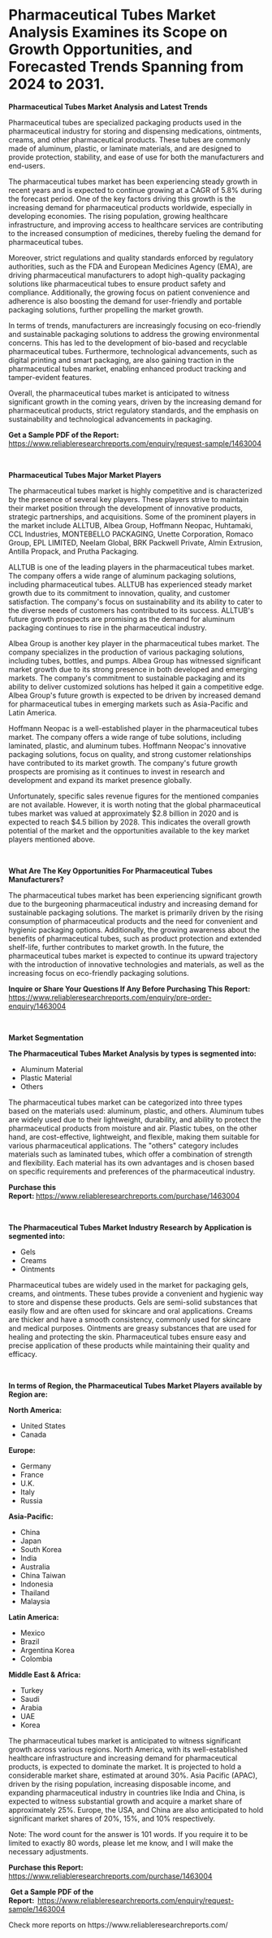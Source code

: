 <p><h1>Pharmaceutical Tubes Market Analysis Examines its Scope on Growth Opportunities, and Forecasted Trends Spanning from 2024 to 2031.</h1></p><p><strong>Pharmaceutical Tubes Market Analysis and Latest Trends</strong></p>
<p><p>Pharmaceutical tubes are specialized packaging products used in the pharmaceutical industry for storing and dispensing medications, ointments, creams, and other pharmaceutical products. These tubes are commonly made of aluminum, plastic, or laminate materials, and are designed to provide protection, stability, and ease of use for both the manufacturers and end-users.</p><p>The pharmaceutical tubes market has been experiencing steady growth in recent years and is expected to continue growing at a CAGR of 5.8% during the forecast period. One of the key factors driving this growth is the increasing demand for pharmaceutical products worldwide, especially in developing economies. The rising population, growing healthcare infrastructure, and improving access to healthcare services are contributing to the increased consumption of medicines, thereby fueling the demand for pharmaceutical tubes.</p><p>Moreover, strict regulations and quality standards enforced by regulatory authorities, such as the FDA and European Medicines Agency (EMA), are driving pharmaceutical manufacturers to adopt high-quality packaging solutions like pharmaceutical tubes to ensure product safety and compliance. Additionally, the growing focus on patient convenience and adherence is also boosting the demand for user-friendly and portable packaging solutions, further propelling the market growth.</p><p>In terms of trends, manufacturers are increasingly focusing on eco-friendly and sustainable packaging solutions to address the growing environmental concerns. This has led to the development of bio-based and recyclable pharmaceutical tubes. Furthermore, technological advancements, such as digital printing and smart packaging, are also gaining traction in the pharmaceutical tubes market, enabling enhanced product tracking and tamper-evident features.</p><p>Overall, the pharmaceutical tubes market is anticipated to witness significant growth in the coming years, driven by the increasing demand for pharmaceutical products, strict regulatory standards, and the emphasis on sustainability and technological advancements in packaging.</p></p>
<p><strong>Get a Sample PDF of the Report:&nbsp;</strong> <a href="https://www.reliableresearchreports.com/enquiry/request-sample/1463004">https://www.reliableresearchreports.com/enquiry/request-sample/1463004</a></p>
<p>&nbsp;</p>
<p><strong>Pharmaceutical Tubes Major Market Players</strong></p>
<p><p>The pharmaceutical tubes market is highly competitive and is characterized by the presence of several key players. These players strive to maintain their market position through the development of innovative products, strategic partnerships, and acquisitions. Some of the prominent players in the market include ALLTUB, Albea Group, Hoffmann Neopac, Huhtamaki, CCL Industries, MONTEBELLO PACKAGING, Unette Corporation, Romaco Group, EPL LIMITED, Neelam Global, BRK Packwell Private, Almin Extrusion, Antilla Propack, and Prutha Packaging.</p><p>ALLTUB is one of the leading players in the pharmaceutical tubes market. The company offers a wide range of aluminum packaging solutions, including pharmaceutical tubes. ALLTUB has experienced steady market growth due to its commitment to innovation, quality, and customer satisfaction. The company's focus on sustainability and its ability to cater to the diverse needs of customers has contributed to its success. ALLTUB's future growth prospects are promising as the demand for aluminum packaging continues to rise in the pharmaceutical industry.</p><p>Albea Group is another key player in the pharmaceutical tubes market. The company specializes in the production of various packaging solutions, including tubes, bottles, and pumps. Albea Group has witnessed significant market growth due to its strong presence in both developed and emerging markets. The company's commitment to sustainable packaging and its ability to deliver customized solutions has helped it gain a competitive edge. Albea Group's future growth is expected to be driven by increased demand for pharmaceutical tubes in emerging markets such as Asia-Pacific and Latin America.</p><p>Hoffmann Neopac is a well-established player in the pharmaceutical tubes market. The company offers a wide range of tube solutions, including laminated, plastic, and aluminum tubes. Hoffmann Neopac's innovative packaging solutions, focus on quality, and strong customer relationships have contributed to its market growth. The company's future growth prospects are promising as it continues to invest in research and development and expand its market presence globally.</p><p>Unfortunately, specific sales revenue figures for the mentioned companies are not available. However, it is worth noting that the global pharmaceutical tubes market was valued at approximately $2.8 billion in 2020 and is expected to reach $4.5 billion by 2028. This indicates the overall growth potential of the market and the opportunities available to the key market players mentioned above.</p></p>
<p>&nbsp;</p>
<p><strong>What Are The Key Opportunities For Pharmaceutical Tubes Manufacturers?</strong></p>
<p><p>The pharmaceutical tubes market has been experiencing significant growth due to the burgeoning pharmaceutical industry and increasing demand for sustainable packaging solutions. The market is primarily driven by the rising consumption of pharmaceutical products and the need for convenient and hygienic packaging options. Additionally, the growing awareness about the benefits of pharmaceutical tubes, such as product protection and extended shelf-life, further contributes to market growth. In the future, the pharmaceutical tubes market is expected to continue its upward trajectory with the introduction of innovative technologies and materials, as well as the increasing focus on eco-friendly packaging solutions.</p></p>
<p><strong>Inquire or Share Your Questions If Any Before Purchasing This Report:</strong> <a href="https://www.reliableresearchreports.com/enquiry/pre-order-enquiry/1463004">https://www.reliableresearchreports.com/enquiry/pre-order-enquiry/1463004</a></p>
<p>&nbsp;</p>
<p><strong>Market Segmentation</strong></p>
<p><strong>The Pharmaceutical Tubes Market Analysis by types is segmented into:</strong></p>
<p><ul><li>Aluminum Material</li><li>Plastic Material</li><li>Others</li></ul></p>
<p><p>The pharmaceutical tubes market can be categorized into three types based on the materials used: aluminum, plastic, and others. Aluminum tubes are widely used due to their lightweight, durability, and ability to protect the pharmaceutical products from moisture and air. Plastic tubes, on the other hand, are cost-effective, lightweight, and flexible, making them suitable for various pharmaceutical applications. The "others" category includes materials such as laminated tubes, which offer a combination of strength and flexibility. Each material has its own advantages and is chosen based on specific requirements and preferences of the pharmaceutical industry.</p></p>
<p><strong>Purchase this Report:&nbsp;</strong><a href="https://www.reliableresearchreports.com/purchase/1463004">https://www.reliableresearchreports.com/purchase/1463004</a></p>
<p>&nbsp;</p>
<p><strong>The Pharmaceutical Tubes Market Industry Research by Application is segmented into:</strong></p>
<p><ul><li>Gels</li><li>Creams</li><li>Ointments</li></ul></p>
<p><p>Pharmaceutical tubes are widely used in the market for packaging gels, creams, and ointments. These tubes provide a convenient and hygienic way to store and dispense these products. Gels are semi-solid substances that easily flow and are often used for skincare and oral applications. Creams are thicker and have a smooth consistency, commonly used for skincare and medical purposes. Ointments are greasy substances that are used for healing and protecting the skin. Pharmaceutical tubes ensure easy and precise application of these products while maintaining their quality and efficacy.</p></p>
<p>&nbsp;</p>
<p><strong>In terms of Region, the Pharmaceutical Tubes Market Players available by Region are:</strong></p>
<p>
    <p> <strong> North America: </strong>
        <ul>
            <li>United States</li>
            <li>Canada</li>
        </ul>
        </p> 
    <p> <strong> Europe: </strong>
        <ul>
            <li>Germany</li>
            <li>France</li>
            <li>U.K.</li>
            <li>Italy</li>
            <li>Russia</li>
        </ul>
        </p> 
    <p> <strong> Asia-Pacific: </strong>
        <ul>
            <li>China</li>
            <li>Japan</li>
            <li>South Korea</li>
            <li>India</li>
            <li>Australia</li>
            <li>China Taiwan</li>
            <li>Indonesia</li>
            <li>Thailand</li>
            <li>Malaysia</li>
        </ul>
        </p> 
    <p> <strong> Latin America: </strong>
        <ul>
            <li>Mexico</li>
            <li>Brazil</li>
            <li>Argentina Korea</li>
            <li>Colombia</li>
        </ul>
        </p> 
    <p> <strong> Middle East & Africa: </strong>
        <ul>
            <li>Turkey</li>
            <li>Saudi</li>
            <li>Arabia</li>
            <li>UAE</li>
            <li>Korea</li>
        </ul>
    </p>
    </p>
<p><p>The pharmaceutical tubes market is anticipated to witness significant growth across various regions. North America, with its well-established healthcare infrastructure and increasing demand for pharmaceutical products, is expected to dominate the market. It is projected to hold a considerable market share, estimated at around 30%. Asia Pacific (APAC), driven by the rising population, increasing disposable income, and expanding pharmaceutical industry in countries like India and China, is expected to witness substantial growth and acquire a market share of approximately 25%. Europe, the USA, and China are also anticipated to hold significant market shares of 20%, 15%, and 10% respectively.</p><p>Note: The word count for the answer is 101 words. If you require it to be limited to exactly 80 words, please let me know, and I will make the necessary adjustments.</p></p>
<p><strong>Purchase this Report: </strong><a href="https://www.reliableresearchreports.com/purchase/1463004">https://www.reliableresearchreports.com/purchase/1463004</a></p>
<p>&nbsp;<strong>Get a Sample PDF of the Report:&nbsp;&nbsp;</strong><a href="https://www.reliableresearchreports.com/enquiry/request-sample/1463004">https://www.reliableresearchreports.com/enquiry/request-sample/1463004</a></p>
<p><strong></strong></p>
<p>Check more reports on https://www.reliableresearchreports.com/</p>